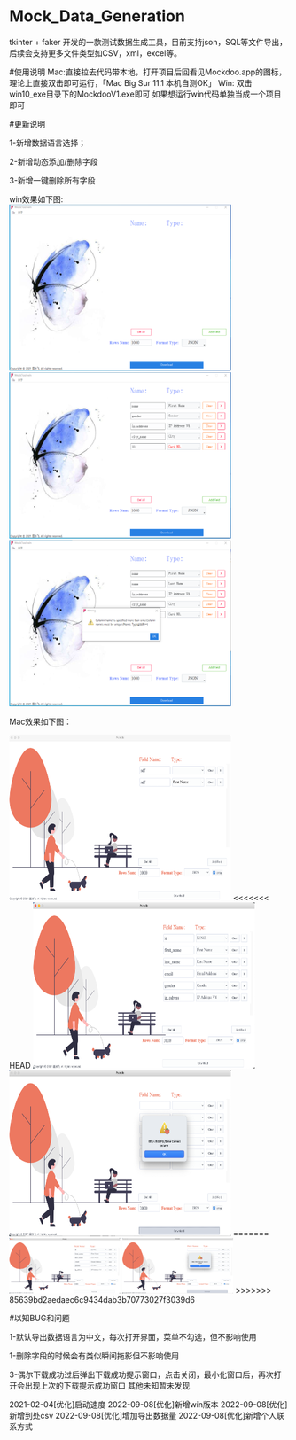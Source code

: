 # Mock_Data_Generation
tkinter + faker 开发的一款测试数据生成工具，目前支持json，SQL等文件导出，后续会支持更多文件类型如CSV，xml，excel等。


#使用说明
Mac:直接拉去代码带本地，打开项目后回看见Mockdoo.app的图标，理论上直接双击即可运行，「Mac Big Sur 11.1 本机自测OK」
Win: 双击 win10_exe目录下的MockdooV1.exe即可 如果想运行win代码单独当成一个项目即可

#更新说明

1-新增数据语言选择；

2-新增动态添加/删除字段

3-新增一键删除所有字段

win效果如下图:
<br>
<img src="img/win1.png" alt="coffee" style="width: 400px; height: 300px">
<img src="img/win2.png" alt="coffee" style="width: 400px; height: 300px">
<img src="img/win3.png" alt="coffee" style="width: 400px; height: 300px">

Mac效果如下图：

<img src="img/V2.png" alt="coffee" style="width: 400px; height: 300px">
<<<<<<< HEAD
<img src="img/V2-1.png" alt="coffee" style="width:400px; height: 300px">
<img src="img/V2-3.png" alt="coffee" style="width: 400px; height: 300px">
=======
<img src="img/V2-1.png" alt="coffee" style="width: 200px; height: 100px">
<img src="img/V2-3.png" alt="coffee" style="width: 200px; height: 100px">
>>>>>>> 85639bd2aedaec6c9434dab3b70773027f3039d6

#以知BUG和问题

1-默认导出数据语言为中文，每次打开界面，菜单不勾选，但不影响使用

1-删除字段的时候会有类似瞬间拖影但不影响使用

3-偶尔下载成功过后弹出下载成功提示窗口，点击关闭，最小化窗口后，再次打开会出现上次的下载提示成功窗口
其他未知暂未发现

2021-02-04[优化]启动速度
2022-09-08[优化]新增win版本
2022-09-08[优化]新增到处csv
2022-09-08[优化]增加导出数据量
2022-09-08[优化]新增个人联系方式

